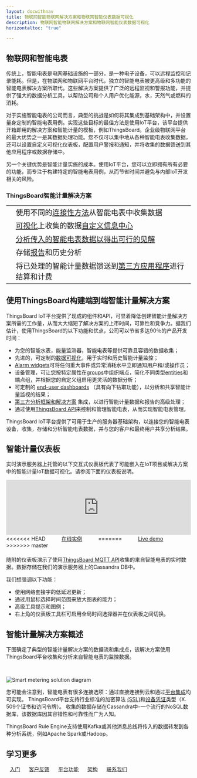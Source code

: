 ```yaml
---
layout: docwithnav
title: 物联网智能物联网解决方案和物联网智能仪表数据可视化
description: 物联网智能物联网解决方案和物联网智能仪表数据可视化
horizontaltoc: "true"

---
```


## 物联网和智能电表

传统上，智能电表是电网基础设施的一部分，是一种电子设备，可以远程监控和记录能耗。但是，在物联网和物联网平台时代，独立的智能电表被更高级和多功能的智能电表解决方案所取代。这些解决方案提供了广泛的远程监视和警报功能，并提供了强大的数据分析工具，以帮助公司和个人用户优化能源，水，天然气或燃料的消耗。

对于实施智能电表的公司而言，典型的挑战是如何将其集成到基础架构中，并设置量身定制的智能电表用例。实现这些目标的最佳方法是使用IoT平台，该平台提供开箱即用的解决方案和智能计量的模板，例如ThingsBoard。企业级物联网平台的最大优势之一是其数据处理功能。您不仅可以集中地从各种智能电表收集数据，还可以设置自定义可视化仪表板，配置用户警报和通知，并将收集的数据馈送到其他应用程序或数据存储中。

另一个关键优势是智能计量实施的成本。使用IoT平台，您可以立即拥有所有必要的功能，而专注于构建特定的智能电表用例，从而节省时间并避免与内部IoT开发相关的风险。

### ThingsBoard智能计量解决方案

<table style="border: none; width: initial;">
<tbody>
    <tr>
        <td><i class="fa fa-cloud-upload" style="font-size: 48px; color: #008b8b;" aria-hidden="true"></i></td>
        <td style="font-size: 20px;">使用不同的<a href="/docs/getting-started-guides/connectivity/">连接性方法</a>从智能电表中收集数据</td>
    </tr>    
    <tr>
        <td><i class="fa fa-dashboard" style="font-size: 48px; color: #008b8b;" aria-hidden="true"></i></td>
        <td style="font-size: 20px;"><a href="/docs/user-guide/visualization/">可视化</a>上收集的数据<a href="/docs/iot-video-tutorials/#visualization">自定义信息中心</a></td>
    </tr>    
    <tr>
        <td><i class="fa fa-line-chart" style="font-size: 48px; color: #008b8b;" aria-hidden="true"></i></td>
        <td style="font-size: 20px;"><a href="/docs/user-guide/rule-engine-2-0/re-getting-started/#typical-use-cases">
分析传入的智能电表数据以得出可行的见解
        </a></td>
    </tr>    
    <tr>
        <td><i class="fa fa-database" style="font-size: 48px; color: #008b8b;" aria-hidden="true"></i></td>
        <td style="font-size: 20px;">存储<a href="/docs/user-guide/reporting/">报告</a>和历史分析</td>
    </tr>    
    <tr>
        <td><i class="fa fa-money" style="font-size: 48px; color: #008b8b;" aria-hidden="true"></i></td>
        <td style="font-size: 20px;">将已处理的智能计量数据馈送到<a href="/docs/user-guide/rule-engine-2-0/external-nodes/">第三方应用程序</a>进行结算和计费</td>
    </tr>    
</tbody>
</table>


## 使用ThingsBoard构建端到端智能计量解决方案

ThingsBoard IoT平台提供了现成的组件和API，可显着降低创建智能计量解决方案所需的工作量，从而大大缩短了解决方案的上市时间，可靠性和竞争力。据我们估计，使用ThingsBoard的以下功能和优点，公司可以节省多达90％的产品开发时间：

- 为您的智能水表，能量监测器，智能电表等提供可靠且容错的数据收集；
- 先进的，可定制的[数据可视化](/docs/user-guide/visualization/)，用于实时和历史智能计量监控；
- [Alarm widgets](/docs/user-guide/ui/widget-library/#alarm-widgets)可将任何重大事件或异常消耗水平立即通知用户和/或操作员；
- 设备管理，可让您按特定属性在[groups](/docs/user-guide/groups/)中组织端点，简化不同类型[entities](/docs/user-guide/entities-and-relations/)和端点组，并根据您的自定义组启用更灵活的数据分析；
- 可定制的 [end-user dashboards](/docs/user-guide/ui/dashboards/) （具有向下钻取功能），以分析和共享智能计量监视的结果；
- [第三方分析框架和解决方案](/docs/samples/analytics/spark-integration-with-thingsboard/) 集成，以进行智能计量数据和报告的高级处理；
- 通过使用[ThingsBoard API](/docs/api/)来控制和管理智能电表，从而实现智能电表管理。

ThingsBoard IoT平台提供了可用于生产的服务器基础架构，以连接您的智能电表设备，收集，存储和分析智能电表数据，并与您的客户和最终用户共享分析结果。

## 智能计量仪表板

实时演示服务器上托管的以下交互式仪表板代表了可能嵌入在IoT项目或解决方案中的智能计量IoT数据可视化。请参阅下面的仪表板说明。

<iframe class="demoDashboardFrame" src="https://demo.ThingsBoard.io/dashboard/3a1026e0-83f6-11e7-b56d-c7f326cba909?publicId=322a2330-7c36-11e7-835d-c7f326cba909" frameborder="0" width="100%"></iframe>
<div class="center" style="margin-bottom: 20px;">
<<<<<<< HEAD
    <a target="_blank" style="padding: 0 40px;" href="https://demo.ThingsBoard.io/dashboards/3a1026e0-83f6-11e7-b56d-c7f326cba909?publicId=322a2330-7c36-11e7-835d-c7f326cba909" class="button">在线实例</a>
=======
    <a target="_blank" style="padding: 0 40px;" href="https://demo.ThingsBoard.io/dashboard/3a1026e0-83f6-11e7-b56d-c7f326cba909?publicId=322a2330-7c36-11e7-835d-c7f326cba909" class="button">Live demo</a>
>>>>>>> master
</div>

随附的仪表板演示了使用[ThingsBoard MQTT API](/docs/reference/mqtt-api/)收集的来自智能电表的实时数据。数据存储在我们的演示服务器上的Cassandra DB中。

我们想强调以下功能：

 - 使用网络套接字的低延迟更新；
 - 通过用鼠标选择时间范围来放大图表的能力；
 - 高级工具提示和图例；
 - 右上角的仪表板工具栏可启用全局时间选择器并在仪表板之间切换。

## 智能计量解决方案概述
 
下图确定了典型的智能计量解决方案的数据流和集成点，该解决方案使用ThingsBoard平台收集和分析来自智能电表的监控数据。

<br/>

![Smart metering solution diagram](/images/iot-use-cases/smart-energy-monitoring.svg)

您可能会注意到，智能电表有很多连接选项：通过直接连接到云和通过[平台集成](/docs/user-guide/integrations/)均可实现。 
ThingsBoard平台支持行业标准的加密算法 [(SSL)](/docs/user-guide/mqtt-over-ssl/)和[设备凭证](/docs/user-guide/device-credentials/)类型（X. 509个证书和访问令牌）。
收集的数据存储在Cassandra中-一个流行的NoSQL数据库，该数据库因其容错性和可靠性而广为人知。

ThingsBoard Rule Engine支持使用Kafka或其他消息总线将传入的数据转发到各种分析系统，例如Apache Spark或Hadoop。

## 学习更多

<a style="margin: 10px;" href="/docs/getting-started-guides/helloworld/" class="button">入门</a>
<a style="margin: 10px;" href="/industries/smart-buildings/" class="button">客户反馈</a>
<a style="margin: 10px;" href="/docs/#platform-features" class="button">平台功能</a>
<a style="margin: 10px;" href="/docs/reference/" class="button">架构</a>
<a style="margin: 10px;" href="/docs/contact-us/" class="button">联系我们</a>
